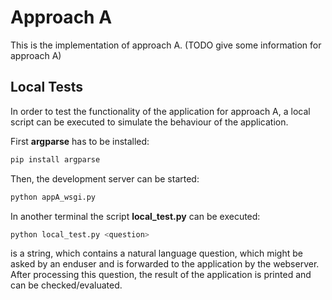 # Approach A

This is the implementation of approach A. (TODO give some information for approach A)

## Local Tests

In order to test the functionality of the application for approach A, a local script can be executed to simulate the behaviour of the application.

First **argparse** has to be installed:

```bash
pip install argparse
```

Then, the development server can be started:

```bash
python appA_wsgi.py
```

In another terminal the script **local_test.py** can be executed:

```bash
python local_test.py <question>
```

<question> is a string, which contains a natural language question, which might be asked by an enduser and is forwarded to the application by the webserver. After processing this question, the result of the application is printed and can be checked/evaluated.